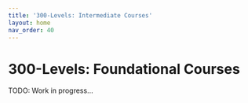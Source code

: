 ```yaml
---
title: '300-Levels: Intermediate Courses'
layout: home
nav_order: 40
---
```

# 300-Levels: Foundational Courses

TODO: Work in progress...
